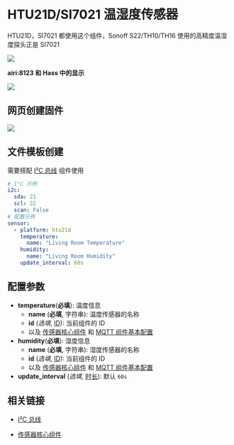 #  HTU21D/SI7021 温湿度传感器

HTU21D，SI7021 都使用这个组件，Sonoff S22/TH10/TH16 使用的高精度温湿度探头正是 SI7021

![](http://pic.airijia.com/doc/20190703103420.png)

**airi:8123 和 Hass 中的显示**


<!-- ## 相关产品 -->
![](http://pic.airijia.com/doc/20190703103433.png)

## 网页创建固件

![](http://pic.airijia.com/doc/20190703103443.png)




## 文件模板创建

需要搭配 [I²C 总线](esphome/components/i2c) 组件使用

```yaml
# I²C 示例
i2c:
  sda: 21
  scl: 22
  scan: False
# 配置示例
sensor:
  - platform: htu21d
    temperature:
      name: "Living Room Temperature"
    humidity:
      name: "Living Room Humidity"
    update_interval: 60s
```

## 配置参数

- **temperature**(**必填**): 温度信息
  - **name** (**必填**, 字符串): 温度传感器的名称
  - **id** (*选填*, [ID](esphome/guides/configuration-types#id)): 当前组件的 ID
  - 以及 [传感器核心组件](esphome/components/sensor/#基本配置) 和 [MQTT 组件基本配置](esphome/components/mqtt#MQTT-组件基本配置项)
- **humidity**(**必填**): 湿度信息
  - **name** (**必填**, 字符串): 湿度传感器的名称
  - **id** (*选填*, [ID](esphome/guides/configuration-types#id)): 当前组件的 ID
  - 以及 [传感器核心组件](esphome/components/sensor/#基本配置) 和 [MQTT 组件基本配置](esphome/components/mqtt#MQTT-组件基本配置项)
- **update_interval** (*选填*, [时长](esphome/guides/configuration-types#时长)): 默认 `60s`



## 相关链接

- [I²C 总线](esphome/components/i2c)

- [传感器核心组件](esphome/components/sensor/)